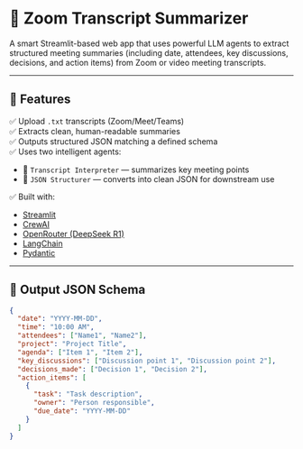 # 🧠 Zoom Transcript Summarizer

A smart Streamlit-based web app that uses powerful LLM agents to extract structured meeting summaries (including date, attendees, key discussions, decisions, and action items) from Zoom or video meeting transcripts.

---

## 🚀 Features

✅ Upload `.txt` transcripts (Zoom/Meet/Teams)  
✅ Extracts clean, human-readable summaries  
✅ Outputs structured JSON matching a defined schema  
✅ Uses two intelligent agents:
- 📌 `Transcript Interpreter` — summarizes key meeting points
- 📌 `JSON Structurer` — converts into clean JSON for downstream use

✅ Built with:
- [Streamlit](https://streamlit.io/)
- [CrewAI](https://github.com/joaomdmoura/crewAI)
- [OpenRouter (DeepSeek R1)](https://openrouter.ai/)
- [LangChain](https://www.langchain.com/)
- [Pydantic](https://docs.pydantic.dev/)

---

## 📂 Output JSON Schema

```json
{
  "date": "YYYY-MM-DD",
  "time": "10:00 AM",
  "attendees": ["Name1", "Name2"],
  "project": "Project Title",
  "agenda": ["Item 1", "Item 2"],
  "key_discussions": ["Discussion point 1", "Discussion point 2"],
  "decisions_made": ["Decision 1", "Decision 2"],
  "action_items": [
    {
      "task": "Task description",
      "owner": "Person responsible",
      "due_date": "YYYY-MM-DD"
    }
  ]
}
